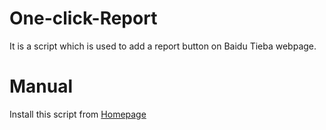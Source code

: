 # One-click-Report
It is a script which is used to add a report button on Baidu Tieba webpage.

# Manual
Install this script from [Homepage](https://greasyfork.org/zh-CN/scripts/370526-%E4%B8%80%E9%94%AE%E4%B8%BE%E6%8A%A5-for-%E7%99%BE%E5%BA%A6%E8%B4%B4%E5%90%A7)